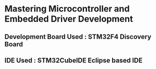 # Mastering Microcontroller and Embedded Driver Development 

## Development Board Used : STM32F4 Discovery Board
## IDE Used : STM32CubeIDE Eclipse based IDE
